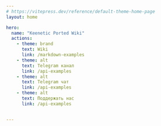 ```yaml
---
# https://vitepress.dev/reference/default-theme-home-page
layout: home

hero:
  name: "Keenetic Ported Wiki"
  actions:
    - theme: brand
      text: Wiki
      link: /markdown-examples
    - theme: alt
      text: Telegram канал
      link: /api-examples
    - theme: alt
      text: Telegram чат
      link: /api-examples
    - theme: alt
      text: Поддержать нас
      link: /api-examples


---
```


